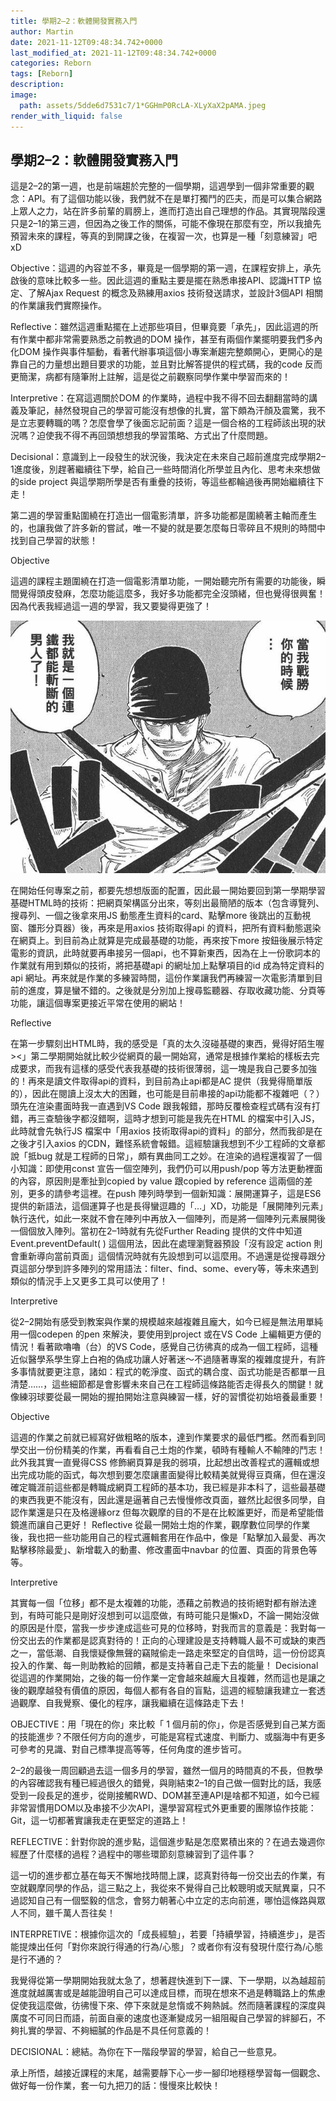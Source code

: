```yaml
---
title: 學期2–2：軟體開發實務入門
author: Martin
date: 2021-11-12T09:48:34.742+0000
last_modified_at: 2021-11-12T09:48:34.742+0000
categories: Reborn
tags: [Reborn]
description: 
image:
  path: assets/5dde6d7531c7/1*GGHmP0RcLA-XLyXaX2pAMA.jpeg
render_with_liquid: false
---
```


## 學期2–2：軟體開發實務入門

這是2–2的第一週，也是前端趨於完整的一個學期，這週學到一個非常重要的觀念：API。有了這個功能以後，我們就不在是單打獨鬥的匹夫，而是可以集合網路上眾人之力，站在許多前輩的肩膀上，進而打造出自己理想的作品。其實現階段還只是2–1的第三週，但因為之後工作的關係，可能不像現在那麼有空，所以我搶先預習未來的課程，等真的到開課之後，在複習一次，也算是一種「刻意練習」吧xD

Objective：這週的內容並不多，畢竟是一個學期的第一週，在課程安排上，承先啟後的意味比較多一些。因此這週的重點主要是擺在熟悉串接API、認識HTTP 協定、了解Ajax Request 的概念及熟練用axios 技術發送請求，並設計3個API 相關的作業讓我們實際操作。

Reflective：雖然這週重點擺在上述那些項目，但畢竟要「承先」，因此這週的所有作業中都非常需要熟悉之前教過的DOM 操作，甚至有兩個作業擺明要我們多內化DOM 操作與事件驅動，看著代辦事項這個小專案漸趨完整頗開心，更開心的是靠自己的力量想出題目要求的功能，並且對比解答提供的程式碼，我的code 反而更簡潔，病都有隨筆附上註解，這是從之前觀察同學作業中學習而來的！

Interpretive：在寫這週關於DOM 的作業時，過程中我不得不回去翻翻當時的講義及筆記，赫然發現自己的學習可能沒有想像的扎實，當下頗為汗顏及震驚，我不是立志要轉職的嗎？怎麼會學了後面忘記前面？這是一個合格的工程師該出現的狀況嗎？迫使我不得不再回頭想想我的學習策略、方式出了什麼問題。

Decisional：意識到上一段發生的狀況後，我決定在未來自己超前進度完成學期2–1進度後，別趕著繼續往下學，給自己一些時間消化所學並且內化、思考未來想做的side project 與這學期所學是否有重疊的技術，等這些都輪過後再開始繼續往下走！

第二週的學習重點圍繞在打造出一個電影清單，許多功能都是圍繞著主軸而產生的，也讓我做了許多新的嘗試，唯一不變的就是要怎麼每日零碎且不規則的時間中找到自己學習的狀態！

Objective

這週的課程主題圍繞在打造一個電影清單功能，一開始聽完所有需要的功能後，瞬間覺得頭皮發麻，怎麼功能這麼多，我好多功能都完全沒頭緒，但也覺得很興奮！因為代表我經過這一週的學習，我又要變得更強了！


![](/assets/5dde6d7531c7/1*GGHmP0RcLA-XLyXaX2pAMA.jpeg)


在開始任何專案之前，都要先想想版面的配置，因此最一開始要回到第一學期學習基礎HTML時的技術：把網頁架構區分出來，等刻出最簡陋的版本（包含導覽列、搜尋列、一個之後拿來用JS 動態產生資料的card、點擊more 後跳出的互動視窗、雛形分頁器）後，再來是用axios 技術取得api 的資料，把所有資料動態選染在網頁上。到目前為止就算是完成最基礎的功能，再來按下more 按鈕後展示特定電影的資訊，此時就要再串接另一個api，也不算新東西，因為在上一份歌詞本的作業就有用到類似的技術，將把基礎api 的網址加上點擊項目的id 成為特定資料的api 網址。再來就是作業的多練習時間，這份作業讓我們再練習一次電影清單到目前的進度，算是蠻不錯的。之後就是分別加上搜尋監聽器、存取收藏功能、分頁等功能，讓這個專案更接近平常在使用的網站！

Reflective

在第一步驟刻出HTML時，我的感受是「真的太久沒碰基礎的東西，覺得好陌生喔><」第二學期開始就比較少從網頁的最一開始寫，通常是根據作業給的樣板去完成要求，而我有這樣的感受代表我基礎的技術很薄弱，這一塊是我自己要多加強的！再來是讀文件取得api的資料，到目前為止api都是AC 提供（我覺得簡單版的），因此在閱讀上沒太大的困難，也可能是目前串接的api功能都不複雜吧（？）頭先在渲染畫面時我一直遇到VS Code 跟我報錯，那時反覆檢查程式碼有沒有打錯，再三查驗後字都沒錯啊，這時才想到可能是我先在HTML 的檔案中引入JS，此時就會先執行JS 檔案中「用axios 技術取得api的資料」的部分，然而我卻是在之後才引入axios 的CDN，難怪系統會報錯。這經驗讓我想到不少工程師的文章都說「抵bug 就是工程師的日常」，頗有異曲同工之妙。在渲染的過程還複習了一個小知識：即使用const 宣告一個空陣列，我們仍可以用push/pop 等方法更動裡面的內容，原因則是牽扯到copied by value 跟copied by reference 這兩個的差別，更多的請參考這裡。在push 陣列時學到一個新知識：展開運算子，這是ES6 提供的新語法，這個運算子也是長得蠻逗趣的「…」XD，功能是「展開陣列元素」執行迭代，如此一來就不會在陣列中再放入一個陣列，而是將一個陣列元素展開後一個個放入陣列。當初在2–1時就有先從Further Reading 提供的文件中知道Event\.preventDefault\( \) 這個用法，因此在處理瀏覽器預設「沒有設定 action 則會重新導向當前頁面」這個情況時就有先設想到可以這麼用。不過還是從搜尋跟分頁這部分學到許多陣列的常用語法：filter、find、some、every等，等未來遇到類似的情況手上又更多工具可以使用了！

Interpretive

從2–2開始有感受到教案與作業的規模越來越複雜且龐大，如今已經是無法用單純用一個codepen 的pen 來解決，要使用到project 或在VS Code 上編輯更方便的情況！看著歐嚕嚕（台）的VS Code，感覺自己彷彿真的成為一個工程師，這種近似醫學系學生穿上白袍的偽成功讓人好著迷～不過隨著專案的複雜度提升，有許多事情就要更注意，諸如：程式的乾淨度、函式的耦合度、函式功能是否都單一且清楚……，這些細節都是會影響未來自己在工程師這條路能否走得長久的關鍵！就像練羽球要從最一開始的握拍開始注意與練習一樣，好的習慣從初始培養最重要！

Objective

這週的作業之前就已經寫好做粗略的版本，達到作業要求的最低門檻。然而看到同學交出一份份精美的作業，再看看自己土炮的作業，頓時有種輸人不輸陣的鬥志！此外我其實一直覺得CSS 修飾網頁算是我的弱項，比起想出改善程式的邏輯或想出完成功能的函式，每次想到要怎麼讓畫面變得比較精美就覺得豆頁痛，但在還沒確定職涯前這些都是轉職成網頁工程師的基本功，我已經是非本科了，這些最基礎的東西我更不能沒有，因此還是逼著自己去慢慢修改頁面，雖然比起很多同學，自認作業還是只在及格邊緣orz 但每次觀摩的目的不是在比較誰更好，而是希望能借鏡進而讓自己更好！
Reflective
從最一開始土炮的作業，觀摩數位同學的作業後，我也把一些功能用自己的程式邏輯套用在作品中，像是「點擊加入最愛、再次點擊移除最愛」、新增載入的動畫、修改畫面中navbar 的位置、頁面的背景色等等。

Interpretive

其實每一個「位移」都不是太複雜的功能，憑藉之前教過的技術絕對都有辦法達到，有時可能只是剛好沒想到可以這麼做，有時可能只是懶xD，不論一開始沒做的原因是什麼，當我一步步達成這些可見的位移時，對我而言的意義是：我對每一份交出去的作業都是認真對待的！正向的心理建設是支持轉職人最不可或缺的東西之一，當低潮、自我懷疑像無聲的竊賊偷走一路走來堅定的自信時，這一份份認真投入的作業、每一則助教給的回饋，都是支持著自己走下去的能量！
Decisional
從這週的作業開始，之後的每一份作業一定會越來越龐大且複雜，然而這也是讓之後的觀摩越發有價值的原因，每個人都有各自的盲點，這週的經驗讓我建立一套透過觀摩、自我覺察、優化的程序，讓我繼續在這條路走下去！

OBJECTIVE：用「現在的你」來比較「 1 個月前的你」，你是否感覺到自己某方面的技能進步？不限任何方向的進步，可能是寫程式速度、判斷力、或腦海中有更多可參考的見識、對自己標準提高等等，任何角度的進步皆可。

2–2的最後一周回顧過去這一個多月的學習，雖然一個月的時間真的不長，但教學的內容確認我有種已經過很久的錯覺，與剛結束2–1的自己做一個對比的話，我感受到一段長足的進步，從剛接觸RWD、DOM甚至連API是啥都不知道，如今已經非常習慣用DOM以及串接不少次API，還學習寫程式外更重要的團隊協作技能：Git，這一切都著實讓我走在更堅定的道路上！

REFLECTIVE：針對你說的進步點，這個進步點是怎麼累積出來的？在過去幾週你經歷了什麼樣的過程？過程中的哪些環節刻意練習到了這件事？

這一切的進步都立基在每天不懈地找時間上課，認真對待每一份交出去的作業，有空就觀摩同學的作品，這三點之上，我從來不覺得自己比較聰明或天賦異稟，只不過認知自己有一個堅毅的信念，會努力朝著心中立定的志向前進，哪怕這條路與眾人不同，雖千萬人吾往矣！

INTERPRETIVE：根據你這次的「成長經驗」，若要「持續學習，持續進步」，是否能提煉出任何「對你來說行得通的行為/心態」？或者你有沒有發現什麼行為/心態是行不通的？

我覺得從第一學期開始我就太急了，想著趕快進到下一課、下一學期，以為越超前進度就越厲害或是越能證明自己可以達成目標，而現在想來不過是轉職路上的焦慮促使我這麼做，彷彿慢下來、停下來就是怠惰或不夠熱誠。然而隨著課程的深度與廣度不可同日而語，前面自豪的速度也逐漸變成另一組阻礙自己學習的絆腳石，不夠扎實的學習、不夠細膩的作品是不具任何意義的！

DECISIONAL：總結。為你在下一階段學習的學習，給自己一些意見。

承上所悟，越接近課程的末尾，越需要靜下心一步一腳印地穩穩學習每一個觀念、做好每一份作業，套一句九把刀的話：慢慢來比較快！




